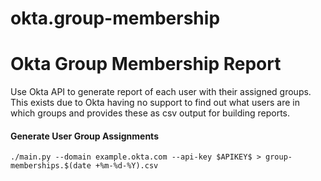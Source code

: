 # okta.group-membership

Okta Group Membership Report
============================

Use Okta API to generate report of each user with their assigned groups. This exists due to Okta having no support to find out what users are in which groups and provides these as csv output for building reports.


#### Generate User Group Assignments 
```
./main.py --domain example.okta.com --api-key $APIKEY$ > group-memberships.$(date +%m-%d-%Y).csv
```
